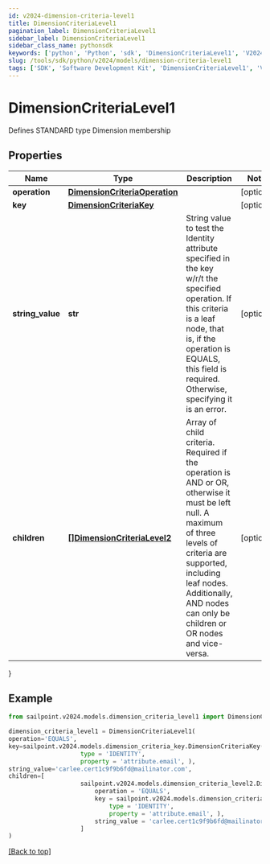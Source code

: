 ```yaml
---
id: v2024-dimension-criteria-level1
title: DimensionCriteriaLevel1
pagination_label: DimensionCriteriaLevel1
sidebar_label: DimensionCriteriaLevel1
sidebar_class_name: pythonsdk
keywords: ['python', 'Python', 'sdk', 'DimensionCriteriaLevel1', 'V2024DimensionCriteriaLevel1'] 
slug: /tools/sdk/python/v2024/models/dimension-criteria-level1
tags: ['SDK', 'Software Development Kit', 'DimensionCriteriaLevel1', 'V2024DimensionCriteriaLevel1']
---
```


# DimensionCriteriaLevel1

Defines STANDARD type Dimension membership

## Properties

Name | Type | Description | Notes
------------ | ------------- | ------------- | -------------
**operation** | [**DimensionCriteriaOperation**](dimension-criteria-operation) |  | [optional] 
**key** | [**DimensionCriteriaKey**](dimension-criteria-key) |  | [optional] 
**string_value** | **str** | String value to test the Identity attribute specified in the key w/r/t the specified operation. If this criteria is a leaf node, that is, if the operation is  EQUALS, this field is required. Otherwise, specifying it is an error. | [optional] 
**children** | [**[]DimensionCriteriaLevel2**](dimension-criteria-level2) | Array of child criteria. Required if the operation is AND or OR, otherwise it must be left null. A maximum of three levels of criteria are supported, including leaf nodes. Additionally, AND nodes can only be children or OR nodes and vice-versa. | [optional] 
}

## Example

```python
from sailpoint.v2024.models.dimension_criteria_level1 import DimensionCriteriaLevel1

dimension_criteria_level1 = DimensionCriteriaLevel1(
operation='EQUALS',
key=sailpoint.v2024.models.dimension_criteria_key.DimensionCriteriaKey(
                    type = 'IDENTITY', 
                    property = 'attribute.email', ),
string_value='carlee.cert1c9f9b6fd@mailinator.com',
children=[
                    sailpoint.v2024.models.dimension_criteria_level2.DimensionCriteriaLevel2(
                        operation = 'EQUALS', 
                        key = sailpoint.v2024.models.dimension_criteria_key.DimensionCriteriaKey(
                            type = 'IDENTITY', 
                            property = 'attribute.email', ), 
                        string_value = 'carlee.cert1c9f9b6fd@mailinator.com', )
                    ]
)

```
[[Back to top]](#) 

